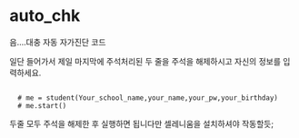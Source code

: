 # auto_chk
음....대충 자동 자가진단 코드

일단 들어가서 제일 마지막에 주석처리된 두 줄을 주석을 해제하시고 자신의 정보를 입력하세요.
<pre><code>
  # me = student(Your_school_name,your_name,your_pw,your_birthday)
  # me.start()
</code></pre>
두줄 모두 주석을 해제한 후 실행하면 됩니다만 셀레니움을 설치하셔야 작동할듯;
